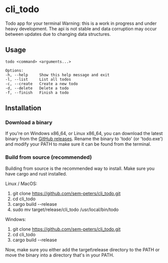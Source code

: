 # cli_todo

Todo app for your terminal
Warning: this is a work in progress and under heavy development.
The api is not stable and data corruption may occur between updates due to changing data structures.

## Usage

```
todo <command> <arguments...>

Options:
-h, --help     Show this help message and exit
-l, --list     List all todos
-c, --create   Create a new todo
-d, --delete   Delete a todo
-f, --finish   Finish a todo

```

## Installation

### Download a binary
If you're on Windows x86_64, or Linux x86_64, you can download the latest binary from the [GitHub releases](https://github.com/sem-peters/cli_todo/releases).
Rename the binary to 'todo' (or 'todo.exe') and modify your PATH to make sure it can be found from the terminal.

### Build from source (recommended)
Building from source is the recommended way to install. Make sure you have cargo and rust installed.

Linux / MacOS:
1. git clone https://github.com/sem-peters/cli_todo.git
2. cd cli_todo
3. cargo build --release
4. sudo mv target/release/cli_todo /usr/local/bin/todo

Windows:
1. git clone https://github.com/sem-peters/cli_todo.git
2. cd cli_todo
3. cargo build --release

Now, make sure you either add the target\release directory to the PATH or move the binary into a directory that's in your PATH.
